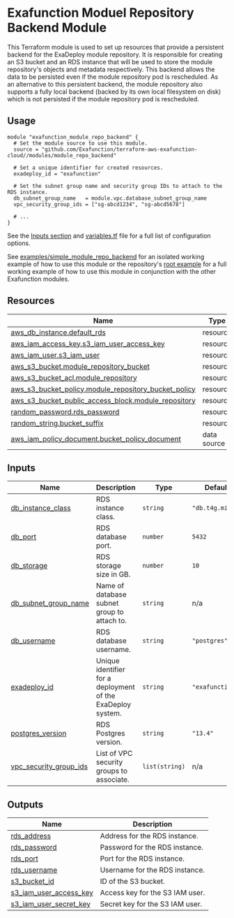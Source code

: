 # Exafunction Moduel Repository Backend Module

This Terraform module is used to set up resources that provide a persistent backend for the ExaDeploy module repository. It is responsible for creating an S3 bucket and an RDS instance that will be used to store the module repository's objects and metadata respectively. This backend allows the data to be persisted even if the module repository pod is rescheduled. As an alternative to this persistent backend, the module repository also supports a fully local backend (backed by its own local filesystem on disk) which is not persisted if the module repository pod is rescheduled.

## Usage
```hcl
module "exafunction_module_repo_backend" {
  # Set the module source to use this module.
  source = "github.com/Exafunction/terraform-aws-exafunction-cloud//modules/module_repo_backend"

  # Set a unique identifier for created resources.
  exadeploy_id = "exafunction"

  # Set the subnet group name and security group IDs to attach to the RDS instance.
  db_subnet_group_name   = module.vpc.database_subnet_group_name
  vpc_security_group_ids = ["sg-abcd1234", "sg-abcd5678"]

  # ...
}
```
See the [Inputs section](#inputs) and [variables.tf](variables.tf) file for a full list of configuration options.

See [examples/simple_module_repo_backend](examples/simple_module_repo_backend) for an isolated working example of how to use this module or the repository's [root example](../..) for a full working example of how to use this module in conjunction with the other Exafunction modules.

<!-- BEGIN_TF_DOCS -->
## Resources

| Name | Type |
|------|------|
| [aws_db_instance.default_rds](https://registry.terraform.io/providers/hashicorp/aws/latest/docs/resources/db_instance) | resource |
| [aws_iam_access_key.s3_iam_user_access_key](https://registry.terraform.io/providers/hashicorp/aws/latest/docs/resources/iam_access_key) | resource |
| [aws_iam_user.s3_iam_user](https://registry.terraform.io/providers/hashicorp/aws/latest/docs/resources/iam_user) | resource |
| [aws_s3_bucket.module_repository_bucket](https://registry.terraform.io/providers/hashicorp/aws/latest/docs/resources/s3_bucket) | resource |
| [aws_s3_bucket_acl.module_repository](https://registry.terraform.io/providers/hashicorp/aws/latest/docs/resources/s3_bucket_acl) | resource |
| [aws_s3_bucket_policy.module_repository_bucket_policy](https://registry.terraform.io/providers/hashicorp/aws/latest/docs/resources/s3_bucket_policy) | resource |
| [aws_s3_bucket_public_access_block.module_repository](https://registry.terraform.io/providers/hashicorp/aws/latest/docs/resources/s3_bucket_public_access_block) | resource |
| [random_password.rds_password](https://registry.terraform.io/providers/hashicorp/random/latest/docs/resources/password) | resource |
| [random_string.bucket_suffix](https://registry.terraform.io/providers/hashicorp/random/latest/docs/resources/string) | resource |
| [aws_iam_policy_document.bucket_policy_document](https://registry.terraform.io/providers/hashicorp/aws/latest/docs/data-sources/iam_policy_document) | data source |

## Inputs

| Name | Description | Type | Default | Required |
|------|-------------|------|---------|:--------:|
| <a name="input_db_instance_class"></a> [db\_instance\_class](#input\_db\_instance\_class) | RDS instance class. | `string` | `"db.t4g.micro"` | no |
| <a name="input_db_port"></a> [db\_port](#input\_db\_port) | RDS database port. | `number` | `5432` | no |
| <a name="input_db_storage"></a> [db\_storage](#input\_db\_storage) | RDS storage size in GB. | `number` | `10` | no |
| <a name="input_db_subnet_group_name"></a> [db\_subnet\_group\_name](#input\_db\_subnet\_group\_name) | Name of database subnet group to attach to. | `string` | n/a | yes |
| <a name="input_db_username"></a> [db\_username](#input\_db\_username) | RDS database username. | `string` | `"postgres"` | no |
| <a name="input_exadeploy_id"></a> [exadeploy\_id](#input\_exadeploy\_id) | Unique identifier for a deployment of the ExaDeploy system. | `string` | `"exafunction"` | no |
| <a name="input_postgres_version"></a> [postgres\_version](#input\_postgres\_version) | RDS Postgres version. | `string` | `"13.4"` | no |
| <a name="input_vpc_security_group_ids"></a> [vpc\_security\_group\_ids](#input\_vpc\_security\_group\_ids) | List of VPC security groups to associate. | `list(string)` | n/a | yes |

## Outputs

| Name | Description |
|------|-------------|
| <a name="output_rds_address"></a> [rds\_address](#output\_rds\_address) | Address for the RDS instance. |
| <a name="output_rds_password"></a> [rds\_password](#output\_rds\_password) | Password for the RDS instance. |
| <a name="output_rds_port"></a> [rds\_port](#output\_rds\_port) | Port for the RDS instance. |
| <a name="output_rds_username"></a> [rds\_username](#output\_rds\_username) | Username for the RDS instance. |
| <a name="output_s3_bucket_id"></a> [s3\_bucket\_id](#output\_s3\_bucket\_id) | ID of the S3 bucket. |
| <a name="output_s3_iam_user_access_key"></a> [s3\_iam\_user\_access\_key](#output\_s3\_iam\_user\_access\_key) | Access key for the S3 IAM user. |
| <a name="output_s3_iam_user_secret_key"></a> [s3\_iam\_user\_secret\_key](#output\_s3\_iam\_user\_secret\_key) | Secret key for the S3 IAM user. |
<!-- END_TF_DOCS -->
